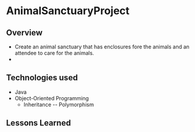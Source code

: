 # AnimalSanctuaryProject

## Overview
- Create an animal sanctuary that has enclosures fore the animals and an attendee to care for  the animals.
- 




## Technologies used

- Java
- Object-Oriented Programming
	- Inheritance
	-- Polymorphism
	
	
## Lessons Learned